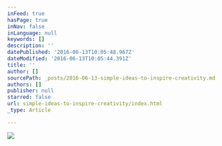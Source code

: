 ```yaml
---
inFeed: true
hasPage: true
inNav: false
inLanguage: null
keywords: []
description: ''
datePublished: '2016-06-13T10:05:48.967Z'
dateModified: '2016-06-13T10:05:44.391Z'
title: ''
author: []
sourcePath: _posts/2016-06-13-simple-ideas-to-inspire-creativity.md
authors: []
publisher: null
starred: false
url: simple-ideas-to-inspire-creativity/index.html
_type: Article

---
```

![](https://the-grid-user-content.s3-us-west-2.amazonaws.com/cb149714-80c2-4a37-9c86-56e50ad84e84.png)